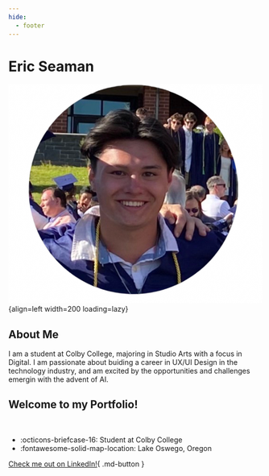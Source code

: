 ```yaml
---
hide:
  - footer
---
```


# **Eric Seaman**

![ME](Images/me.JPG){align=left width=200 loading=lazy}

## **About Me**

I am a student at Colby College, majoring in Studio Arts with a focus in Digital. I am passionate about buiding a career in UX/UI Design in the technology industry, and am excited by the opportunities and challenges emergin with the advent of AI.

## **Welcome to my Portfolio!**

<br clear="left"/>

<div class="grid cards" markdown>

  - :octicons-briefcase-16: Student at Colby College
  - :fontawesome-solid-map-location: Lake Oswego, Oregon

</div>

[Check me out on LinkedIn!](https://www.linkedin.com/in/eric-seaman-pdx){ .md-button }
